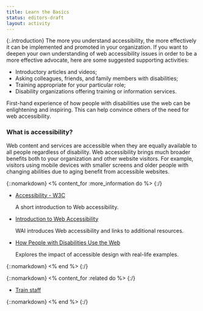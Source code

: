 ```yaml
---
title: Learn the Basics
status: editors-draft
layout: activity
---
```


{:.introduction}
The more you understand accessibility, the more effectively it can be implemented and promoted in your organization. If you want to deepen your own understanding of web accessibility issues in order to be a more effective advocate, here are some suggested supporting activities: 
 
*	Introductory articles and videos;
*	Asking colleagues, friends, and family members with disabilities;
*	Training appropriate for your particular role;
* Disability organizations offering training or information services.

First-hand experience of how people with disabilities use the web can be enlightening and inspiring. This can help convince others of the need for web accessibility. 

### What is accessibility?

Web content and services are accessible when they are equally available to all people regardless of disability. Web accessibility brings much broader benefits both to your organization and other website visitors. For example, visitors using mobile devices with smaller screens and older people with changing abilities due to aging benefit from accessible websites.

{::nomarkdown}
<% content_for :more_information do %>
{:/}

* [Accessibility - W3C](/standards/webdesign/accessibility)

  A short introduction to Web accessibility.
  
* [Introduction to Web Accessibility](/WAI/intro/accessibility.php)

  WAI introduces Web accessibility and links to additional resources.
  
* [How People with Disabilities Use the Web](/WAI/intro/people-use-web)

  Explores the impact of accessible design with real-life examples.

{::nomarkdown}
<% end %>
{:/}

{::nomarkdown}
<% content_for :related do %>
{:/}

* [Train staff](../implement/train_staff.html)

{::nomarkdown}
<% end %>
{:/}
